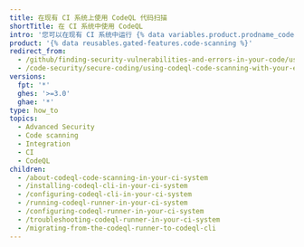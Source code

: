 ```yaml
---
title: 在现有 CI 系统上使用 CodeQL 代码扫描
shortTitle: 在 CI 系统中使用 CodeQL
intro: '您可以在现有 CI 系统中运行 {% data variables.product.prodname_codeql %} 分析，并将结果上传到 {% data variables.product.product_name %} 以显示为 {% data variables.product.prodname_code_scanning %} 警报。'
product: '{% data reusables.gated-features.code-scanning %}'
redirect_from:
  - /github/finding-security-vulnerabilities-and-errors-in-your-code/using-codeql-code-scanning-with-your-existing-ci-system
  - /code-security/secure-coding/using-codeql-code-scanning-with-your-existing-ci-system
versions:
  fpt: '*'
  ghes: '>=3.0'
  ghae: '*'
type: how_to
topics:
  - Advanced Security
  - Code scanning
  - Integration
  - CI
  - CodeQL
children:
  - /about-codeql-code-scanning-in-your-ci-system
  - /installing-codeql-cli-in-your-ci-system
  - /configuring-codeql-cli-in-your-ci-system
  - /running-codeql-runner-in-your-ci-system
  - /configuring-codeql-runner-in-your-ci-system
  - /troubleshooting-codeql-runner-in-your-ci-system
  - /migrating-from-the-codeql-runner-to-codeql-cli
---
```


<!--For this article in earlier GHES versions, see /content/github/finding-security-vulnerabilities-and-errors-in-your-code-->
